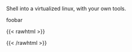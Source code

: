 Shell into a virtualized linux, with your own tools.

foobar

{{< rawhtml >}}
  <p>
    <div id="demo"></div>
    <script type="text/javascript" src="/asciinema-player-v3.0.0-rc.3/asciinema-player.min.js"></script>
    <script>
      AsciinemaPlayer.create('/demo.cast', document.getElementById('demo'));
    </script>
  </p>
{{< /rawhtml >}}
